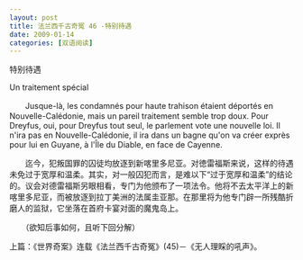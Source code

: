 ```yaml
---
layout: post
title: 法兰西千古奇冤 46 -特别待遇
date: 2009-01-14
categories: [双语阅读]  
---
```


特别待遇

Un traitement spécial

　　Jusque-là, les condamnés pour haute trahison étaient déportés en Nouvelle-Calédonie, mais un pareil traitement semble trop doux. Pour Dreyfus, oui, pour Dreyfus tout seul, le parlement vote une nouvelle loi. Il n'ira pas en Nouvelle-Calédonie, il ira dans un bagne qu'on va créer exprès pour lui en Guyane, à l'Île du Diable, en face de Cayenne.



　　迄今，犯叛国罪的囚徒均放逐到新喀里多尼亚。对徳雷福斯来说，这样的待遇未免过于宽厚和温柔。其实，对一般囚犯而言，是难以下“过于宽厚和温柔”的结论的。议会对德雷福斯另眼相看，专门为他颁布了一项法令。他将不去太平洋上的新喀里多尼亚，而被放逐到拉丁美洲的法属圭亚那。在那里将为他专门辟一所残酷折磨人的监狱，它坐落在首府卡宴对面的魔鬼岛上。



　　（欲知后事如何，且听下回分解）

上篇：《世界奇案》连载《法兰西千古奇冤》(45)－《无人理睬的吼声》。

